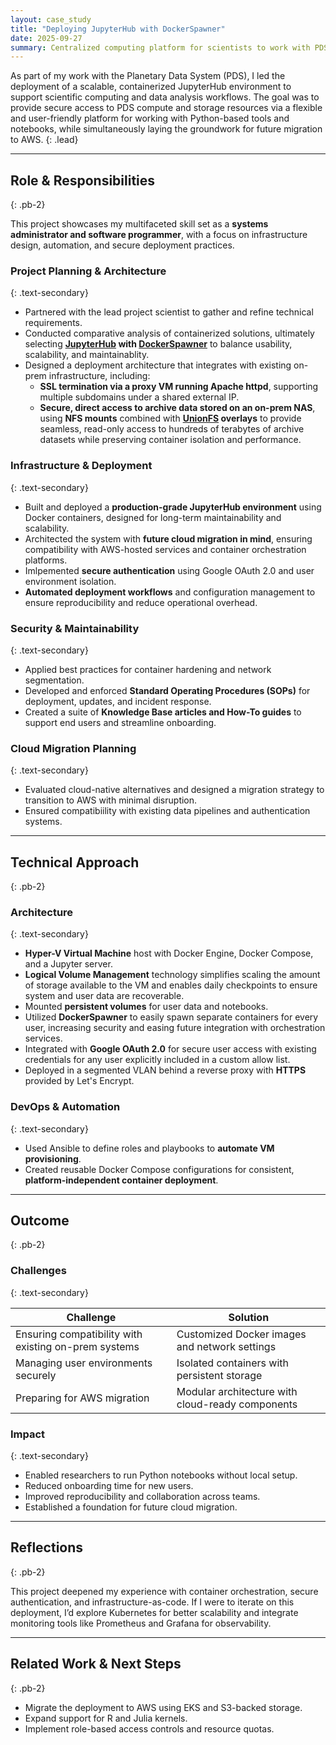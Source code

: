 ```yaml
---
layout: case_study
title: "Deploying JupyterHub with DockerSpawner"
date: 2025-09-27
summary: Centralized computing platform for scientists to work with PDS data in a cloud-like environment.
---
```


As part of my work with the Planetary Data System (PDS), I led the deployment of a scalable, containerized JupyterHub environment to support scientific computing and data analysis workflows. The goal was to provide secure access to PDS compute and storage resources via a flexible and user-friendly platform for working with Python-based tools and notebooks, while simultaneously laying the groundwork for future migration to AWS.
{: .lead}

---

## Role & Responsibilities
{: .pb-2}

This project showcases my multifaceted skill set as a <strong>systems administrator and software programmer</strong>, with a focus on infrastructure design, automation, and secure deployment practices.

### Project Planning & Architecture
{: .text-secondary}

- Partnered with the lead project scientist to gather and refine technical requirements.
- Conducted comparative analysis of containerized solutions, ultimately selecting **[JupyterHub](https://jupyter.org/hub) with [DockerSpawner](https://github.com/jupyterhub/dockerspawner)** to balance usability, scalability, and maintainablity.
- Designed a deployment architecture that integrates with existing on-prem infrastructure, including:
    - **SSL termination via a proxy VM running Apache httpd**, supporting multiple subdomains under a shared external IP.
    - **Secure, direct access to archive data stored on an on-prem NAS**, using **NFS mounts** combined with **[UnionFS](https://unionfs.filesystems.org/) overlays** to provide seamless, read-only access to hundreds of terabytes of archive datasets while preserving container isolation and performance.


### Infrastructure & Deployment
{: .text-secondary}

- Built and deployed a **production-grade JupyterHub environment** using Docker containers, designed for long-term maintainability and scalability.
- Architected the system with **future cloud migration in mind**, ensuring compatibility with AWS-hosted services and container orchestration platforms.
- Imlpemented **secure authentication** using Google OAuth 2.0 and user environment isolation.
- **Automated deployment workflows** and configuration management to ensure reproducibility and reduce operational overhead.

### Security & Maintainability
{: .text-secondary}

- Applied best practices for container hardening and network segmentation.
- Developed and enforced **Standard Operating Procedures (SOPs)** for deployment, updates, and incident response.
- Created a suite of **Knowledge Base articles and How-To guides** to support end users and streamline onboarding.

### Cloud Migration Planning
{: .text-secondary}

- Evaluated cloud-native alternatives and designed a migration strategy to transition to AWS with minimal disruption.
- Ensured compatibiility with existing data pipelines and authentication systems.

---

## Technical Approach
{: .pb-2}

### Architecture
{: .text-secondary}

- **Hyper-V Virtual Machine** host with Docker Engine, Docker Compose, and a Jupyter server.
- **Logical Volume Management** technology simplifies scaling the amount of storage available to the VM and enables daily checkpoints to ensure system and user data are recoverable.
- Mounted **persistent volumes** for user data and notebooks.
- Utilized **DockerSpawner** to easily spawn separate containers for every user, increasing security and easing future integration with orchestration services.
- Integrated with **Google OAuth 2.0** for secure user access with existing credentials for any user explicitly included in a custom allow list.
- Deployed in a segmented VLAN behind a reverse proxy with **HTTPS** provided by Let's Encrypt.

### DevOps & Automation
{: .text-secondary}

- Used Ansible to define roles and playbooks to **automate VM provisioning**.
- Created reusable Docker Compose configurations for consistent, **platform-independent container deployment**.

---

## Outcome
{: .pb-2}

### Challenges
{: .text-secondary}

<table class="table">
    <thead>
        <th>Challenge</th>
        <th>Solution</th>
    </thead>
    <tr>
        <td>Ensuring compatibility with existing on-prem systems</td>
        <td>Customized Docker images and network settings</td>
    </tr>
    <tr>
        <td>Managing user environments securely</td>
        <td>Isolated containers with persistent storage</td>
    </tr>
    <tr>
        <td>Preparing for AWS migration</td>
        <td>Modular architecture with cloud-ready components</td>
    </tr>
</table>

### Impact
{: .text-secondary}


- Enabled researchers to run Python notebooks without local setup.
- Reduced onboarding time for new users.
- Improved reproducibility and collaboration across teams.
- Established a foundation for future cloud migration.

---

## Reflections
{: .pb-2}

This project deepened my experience with container orchestration, secure authentication, and infrastructure-as-code. If I were to iterate on this deployment, I’d explore Kubernetes for better scalability and integrate monitoring tools like Prometheus and Grafana for observability.

---

## Related Work & Next Steps
{: .pb-2}

- Migrate the deployment to AWS using EKS and S3-backed storage.
- Expand support for R and Julia kernels.
- Implement role-based access controls and resource quotas.